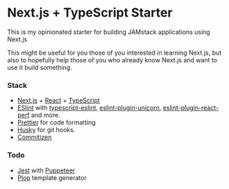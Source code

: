 # Next.js + TypeScript Starter

This is my opinionated starter for building JAMstack applications using Next.js

This might be useful for you those of you interested in learning Next.js, but also to hopefully help those of you who already know Next.js and want to use it build something.

### Stack

- [Next.js](https://nextjs.org/) + [React](https://reactjs.org/) + [TypeScript](https://www.typescriptlang.org/)
- [ESlint](https://eslint.org/) with [typescript-eslint](https://github.com/typescript-eslint/typescript-eslint), [eslint-plugin-unicorn](https://github.com/sindresorhus/eslint-plugin-unicorn), [eslint-plugin-react-perf](https://www.npmjs.com/package/eslint-plugin-react-perf) and more.
- [Prettier]() for code formatting
- [Husky]() for git hooks.
- [Commitizen](https://github.com/commitizen)

### Todo

- [Jest](https://jestjs.io/) with [Puppeteer](https://github.com/puppeteer/puppeteer)
- [Plop](https://plopjs.com/) template generator
